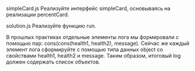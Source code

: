 simpleCard.js
Реализуйте интерфейс simpleCard, основываясь на реализации percentCard.

solution.js
Реализуйте функцию run.

В прошлых практиках отдельные элементы лога мы формировали с помощью пар: cons(cons(health1, health2), message). Сейчас же каждый элемент лога сформируйте с помощью типа данных object со свойствами health1, health2 и message. Таким образом, итоговый log должен содержать список объектов.